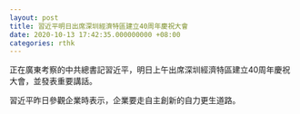 ```yaml
---
layout: post
title: 習近平明日出席深圳經濟特區建立40周年慶祝大會
date: 2020-10-13 17:42:35.000000000 +08:00
categories: rthk
---
```


正在廣東考察的中共總書記習近平，明日上午出席深圳經濟特區建立40周年慶祝大會，並發表重要講話。

習近平昨日參觀企業時表示，企業要走自主創新的自力更生道路。
